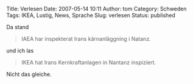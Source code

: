 Title: Verlesen
Date: 2007-05-14 10:11
Author: tom
Category: Schweden
Tags: IKEA, Lustig, News, Sprache
Slug: verlesen
Status: published

Da stand

> IAEA har inspekterat Irans kärnanläggning i Natanz.

und ich las

> IKEA hat Irans Kernkraftanlagen in Nantanz inspiziert.

Nicht das gleiche.

